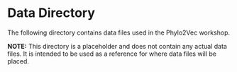 # Data Directory

The following directory contains data files used in the Phylo2Vec workshop.

**NOTE:** This directory is a placeholder and does not contain any actual data files. It is intended to be used as a reference for where data files will be placed.
